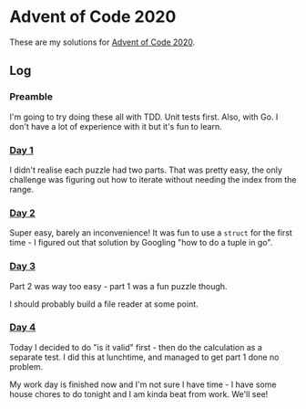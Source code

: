 # Advent of Code 2020

These are my solutions for [Advent of Code 2020](https://adventofcode.com/2020).

## Log

### Preamble

I'm going to try doing these all with TDD. Unit tests first. Also, with Go. I don't have a lot of experience with it but it's fun to learn.

### [Day 1](https://adventofcode.com/2020/day/1)

I didn't realise each puzzle had two parts. That was pretty easy, the only challenge was figuring out how to iterate without needing the index from the range.

### [Day 2](https://adventofcode.com/2020/day/2)

Super easy, barely an inconvenience! It was fun to use a `struct` for the first time - I figured out that solution by Googling "how to do a tuple in go".

### [Day 3](https://adventofcode.com/2020/day/3)

Part 2 was way too easy - part 1 was a fun puzzle though.

I should probably build a file reader at some point.

### [Day 4](https://adventofcode.com/2020/day/4)

Today I decided to do "is it valid" first - then do the calculation as a separate test. I did this at lunchtime, and managed to get part 1 done no problem.

My work day is finished now and I'm not sure I have time - I have some house chores to do tonight and I am kinda beat from work. We'll see!
